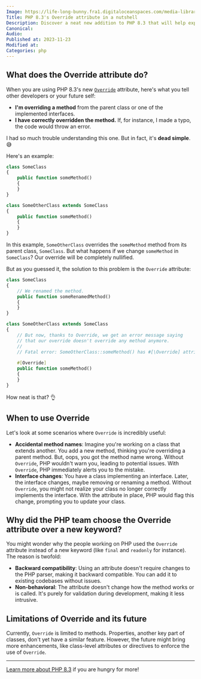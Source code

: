```yaml
---
Image: https://life-long-bunny.fra1.digitaloceanspaces.com/media-library/production/266/01HFY51YWYW41RSPYZHEG3SDKY.jpg
Title: PHP 8.3's Override attribute in a nutshell
Description: Discover a neat new addition to PHP 8.3 that will help express your intent: the Override attribute.
Canonical: 
Audio:
Published at: 2023-11-23
Modified at: 
Categories: php
---
```


## What does the Override attribute do?

When you are using PHP 8.3's new [`Override`](https://wiki.php.net/rfc/marking_overriden_methods) attribute, here's what you tell other developers or your future self:
- **I'm overriding a method** from the parent class or one of the implemented interfaces.
- **I have correctly overridden the method.** If, for instance, I made a typo, the code would throw an error.

I had so much trouble understanding this one. But in fact, it's **dead simple**. 😅

Here's an example:

```php
class SomeClass
{
	public function someMethod()
	{
	}
}

class SomeOtherClass extends SomeClass
{
	public function someMethod()
	{
	}
}
```

In this example, `SomeOtherClass` overrides the `someMethod` method from its parent class, `SomeClass`. But what happens if we change `someMethod` in `SomeClass`? Our override will be completely nullified.

But as you guessed it, the solution to this problem is the `Override` attribute:

```php
class SomeClass
{
	// We renamed the method.
	public function someRenamedMethod()
	{
	}
}

class SomeOtherClass extends SomeClass
{
	// But now, thanks to Override, we get an error message saying
	// that our override doesn't override any method anymore.
	//
	// Fatal error: SomeOtherClass::someMethod() has #[\Override] attribute, but no matching parent method exists
	
	#[Override]
	public function someMethod()
	{
	}
}
```

How neat is that? 👌

## When to use Override

Let's look at some scenarios where `Override` is incredibly useful:

- **Accidental method names**: Imagine you're working on a class that extends another. You add a new method, thinking you're overriding a parent method. But, oops, you got the method name wrong. Without `Override`, PHP wouldn't warn you, leading to potential issues. With `Override`, PHP immediately alerts you to the mistake.
- **Interface changes**: You have a class implementing an interface. Later, the interface changes, maybe removing or renaming a method. Without `Override`, you might not realize your class no longer correctly implements the interface. With the attribute in place, PHP would flag this change, prompting you to update your class.

## Why did the PHP team choose the Override attribute over a new keyword?

You might wonder why the people working on PHP used the `Override` attribute instead of a new keyword (like `final` and `readonly` for instance). The reason is twofold:
- **Backward compatibility**: Using an attribute doesn't require changes to the PHP parser, making it backward compatible. You can add it to existing codebases without issues.
- **Non-behavioral**: The attribute doesn't change how the method works or is called. It's purely for validation during development, making it less intrusive.

## Limitations of Override and its future

Currently, `Override` is limited to methods. Properties, another key part of classes, don't yet have a similar feature. However, the future might bring more enhancements, like class-level attributes or directives to enforce the use of `Override`.

---

[Learn more about PHP 8.3](/php-83) if you are hungry for more!